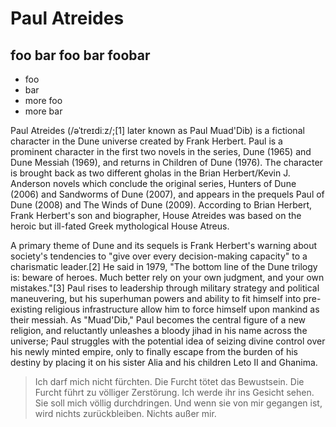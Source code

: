 # Paul Atreides
## foo bar foo bar foobar

* foo
* bar
* more foo
* more bar

Paul Atreides (/əˈtreɪdiːz/;[1] later known as Paul Muad'Dib) is a fictional character in the Dune universe created by Frank Herbert. Paul is a prominent character in the first two novels in the series, Dune (1965) and Dune Messiah (1969), and returns in Children of Dune (1976). The character is brought back as two different gholas in the Brian Herbert/Kevin J. Anderson novels which conclude the original series, Hunters of Dune (2006) and Sandworms of Dune (2007), and appears in the prequels Paul of Dune (2008) and The Winds of Dune (2009). According to Brian Herbert, Frank Herbert's son and biographer, House Atreides was based on the heroic but ill-fated Greek mythological House Atreus.

A primary theme of Dune and its sequels is Frank Herbert's warning about society's tendencies to "give over every decision-making capacity" to a charismatic leader.[2] He said in 1979, "The bottom line of the Dune trilogy is: beware of heroes. Much better rely on your own judgment, and your own mistakes."[3] Paul rises to leadership through military strategy and political maneuvering, but his superhuman powers and ability to fit himself into pre-existing religious infrastructure allow him to force himself upon mankind as their messiah. As "Muad'Dib," Paul becomes the central figure of a new religion, and reluctantly unleashes a bloody jihad in his name across the universe; Paul struggles with the potential idea of seizing divine control over his newly minted empire, only to finally escape from the burden of his destiny by placing it on his sister Alia and his children Leto II and Ghanima.

> Ich darf mich nicht fürchten. Die Furcht tötet das Bewustsein. Die Furcht führt zu völliger Zerstörung. Ich werde ihr ins Gesicht sehen. Sie soll mich völlig durchdringen. Und wenn sie von mir gegangen ist, wird nichts zurückbleiben. Nichts außer mir.